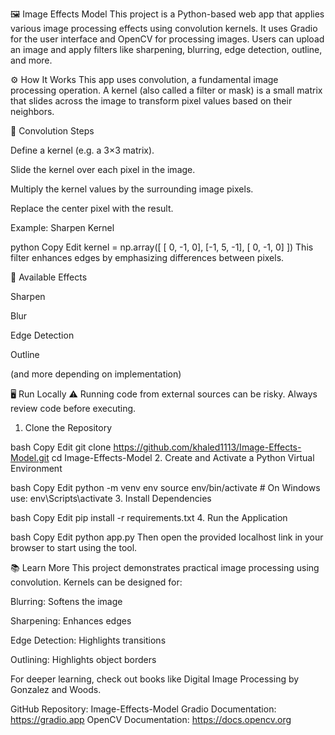 🖼️ Image Effects Model
This project is a Python-based web app that applies various image processing effects using convolution kernels. It uses Gradio for the user interface and OpenCV for processing images. Users can upload an image and apply filters like sharpening, blurring, edge detection, outline, and more.

⚙️ How It Works
This app uses convolution, a fundamental image processing operation. A kernel (also called a filter or mask) is a small matrix that slides across the image to transform pixel values based on their neighbors.

🧮 Convolution Steps

Define a kernel (e.g. a 3×3 matrix).

Slide the kernel over each pixel in the image.

Multiply the kernel values by the surrounding image pixels.

Replace the center pixel with the result.

Example: Sharpen Kernel

python
Copy
Edit
kernel = np.array([
    [ 0, -1,  0],
    [-1,  5, -1],
    [ 0, -1,  0]
])
This filter enhances edges by emphasizing differences between pixels.

🧪 Available Effects

Sharpen

Blur

Edge Detection

Outline

(and more depending on implementation)

🖥️ Run Locally
⚠️ Running code from external sources can be risky. Always review code before executing.

1. Clone the Repository

bash
Copy
Edit
git clone https://github.com/khaled1113/Image-Effects-Model.git
cd Image-Effects-Model
2. Create and Activate a Python Virtual Environment

bash
Copy
Edit
python -m venv env
source env/bin/activate      # On Windows use: env\Scripts\activate
3. Install Dependencies

bash
Copy
Edit
pip install -r requirements.txt
4. Run the Application

bash
Copy
Edit
python app.py
Then open the provided localhost link in your browser to start using the tool.

📚 Learn More
This project demonstrates practical image processing using convolution. Kernels can be designed for:

Blurring: Softens the image

Sharpening: Enhances edges

Edge Detection: Highlights transitions

Outlining: Highlights object borders

For deeper learning, check out books like Digital Image Processing by Gonzalez and Woods.

GitHub Repository: Image-Effects-Model
Gradio Documentation: https://gradio.app
OpenCV Documentation: https://docs.opencv.org

